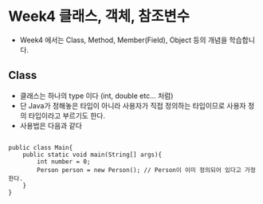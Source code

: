 # Week4 클래스, 객체, 참조변수

* Week4 에서는 Class, Method, Member(Field), Object 등의 개념을 학습합니다.

## Class
* 클래스는 하나의 type 이다 (int, double etc... 처럼)
* 단 Java가 정해놓은 타입이 아니라 사용자가 직접 정의하는 타입이므로 사용자 정의 타입이라고 부르기도 한다.
* 사용법은 다음과 같다

<pre>
<code>
public class Main{
    public static void main(String[] args){
        int number = 0;
        Person person = new Person(); // Person이 이미 정의되어 있다고 가정한다.
    }
}
</code>
</pre>
